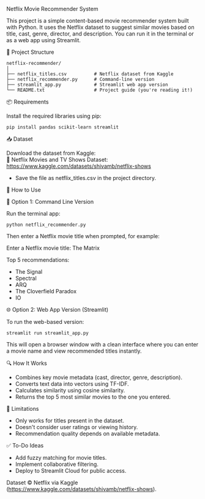 Netflix Movie Recommender System

This project is a simple content-based movie recommender system built with Python. It uses the Netflix dataset to suggest similar movies based on title, cast, genre, director, and description. You can run it in the terminal or as a web app using Streamlit.

📁 Project Structure
```
netflix-recommender/
│
├── netflix_titles.csv          # Netflix dataset from Kaggle
├── netflix_recommender.py      # Command-line version
├── streamlit_app.py            # Streamlit web app version
└── README.txt                  # Project guide (you're reading it!)
```
📦 Requirements

Install the required libraries using pip:

```pip install pandas scikit-learn streamlit```

📥 Dataset

Download the dataset from Kaggle:  
📎 Netflix Movies and TV Shows Dataset: https://www.kaggle.com/datasets/shivamb/netflix-shows

- Save the file as netflix_titles.csv in the project directory.

🧪 How to Use

📍 Option 1: Command Line Version

Run the terminal app:

```python netflix_recommender.py```

Then enter a Netflix movie title when prompted, for example:

Enter a Netflix movie title: The Matrix

Top 5 recommendations:
- The Signal
- Spectral
- ARQ
- The Cloverfield Paradox
- IO

🌐 Option 2: Web App Version (Streamlit)

To run the web-based version:

```streamlit run streamlit_app.py```

This will open a browser window with a clean interface where you can enter a movie name and view recommended titles instantly.

🔍 How It Works

- Combines key movie metadata (cast, director, genre, description).
- Converts text data into vectors using TF-IDF.
- Calculates similarity using cosine similarity.
- Returns the top 5 most similar movies to the one you entered.

🚧 Limitations

- Only works for titles present in the dataset.
- Doesn't consider user ratings or viewing history.
- Recommendation quality depends on available metadata.

✅ To-Do Ideas

- Add fuzzy matching for movie titles.
- Implement collaborative filtering.
- Deploy to Streamlit Cloud for public access.




Dataset © Netflix via Kaggle (https://www.kaggle.com/datasets/shivamb/netflix-shows).
